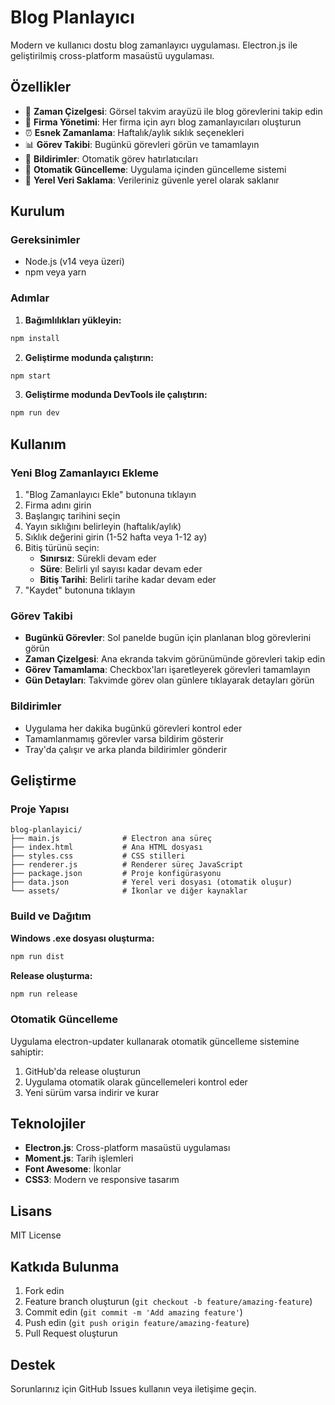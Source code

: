 # Blog Planlayıcı

Modern ve kullanıcı dostu blog zamanlayıcı uygulaması. Electron.js ile geliştirilmiş cross-platform masaüstü uygulaması.

## Özellikler

- 📅 **Zaman Çizelgesi**: Görsel takvim arayüzü ile blog görevlerini takip edin
- 🏢 **Firma Yönetimi**: Her firma için ayrı blog zamanlayıcıları oluşturun
- ⏰ **Esnek Zamanlama**: Haftalık/aylık sıklık seçenekleri
- 📊 **Görev Takibi**: Bugünkü görevleri görün ve tamamlayın
- 🔔 **Bildirimler**: Otomatik görev hatırlatıcıları
- 🔄 **Otomatik Güncelleme**: Uygulama içinden güncelleme sistemi
- 💾 **Yerel Veri Saklama**: Verileriniz güvenle yerel olarak saklanır

## Kurulum

### Gereksinimler
- Node.js (v14 veya üzeri)
- npm veya yarn

### Adımlar

1. **Bağımlılıkları yükleyin:**
```bash
npm install
```

2. **Geliştirme modunda çalıştırın:**
```bash
npm start
```

3. **Geliştirme modunda DevTools ile çalıştırın:**
```bash
npm run dev
```

## Kullanım

### Yeni Blog Zamanlayıcı Ekleme

1. "Blog Zamanlayıcı Ekle" butonuna tıklayın
2. Firma adını girin
3. Başlangıç tarihini seçin
4. Yayın sıklığını belirleyin (haftalık/aylık)
5. Sıklık değerini girin (1-52 hafta veya 1-12 ay)
6. Bitiş türünü seçin:
   - **Sınırsız**: Sürekli devam eder
   - **Süre**: Belirli yıl sayısı kadar devam eder
   - **Bitiş Tarihi**: Belirli tarihe kadar devam eder
7. "Kaydet" butonuna tıklayın

### Görev Takibi

- **Bugünkü Görevler**: Sol panelde bugün için planlanan blog görevlerini görün
- **Zaman Çizelgesi**: Ana ekranda takvim görünümünde görevleri takip edin
- **Görev Tamamlama**: Checkbox'ları işaretleyerek görevleri tamamlayın
- **Gün Detayları**: Takvimde görev olan günlere tıklayarak detayları görün

### Bildirimler

- Uygulama her dakika bugünkü görevleri kontrol eder
- Tamamlanmamış görevler varsa bildirim gösterir
- Tray'da çalışır ve arka planda bildirimler gönderir

## Geliştirme

### Proje Yapısı

```
blog-planlayici/
├── main.js              # Electron ana süreç
├── index.html           # Ana HTML dosyası
├── styles.css           # CSS stilleri
├── renderer.js          # Renderer süreç JavaScript
├── package.json         # Proje konfigürasyonu
├── data.json            # Yerel veri dosyası (otomatik oluşur)
└── assets/              # İkonlar ve diğer kaynaklar
```

### Build ve Dağıtım

**Windows .exe dosyası oluşturma:**
```bash
npm run dist
```

**Release oluşturma:**
```bash
npm run release
```

### Otomatik Güncelleme

Uygulama electron-updater kullanarak otomatik güncelleme sistemine sahiptir:

1. GitHub'da release oluşturun
2. Uygulama otomatik olarak güncellemeleri kontrol eder
3. Yeni sürüm varsa indirir ve kurar

## Teknolojiler

- **Electron.js**: Cross-platform masaüstü uygulaması
- **Moment.js**: Tarih işlemleri
- **Font Awesome**: İkonlar
- **CSS3**: Modern ve responsive tasarım

## Lisans

MIT License

## Katkıda Bulunma

1. Fork edin
2. Feature branch oluşturun (`git checkout -b feature/amazing-feature`)
3. Commit edin (`git commit -m 'Add amazing feature'`)
4. Push edin (`git push origin feature/amazing-feature`)
5. Pull Request oluşturun

## Destek

Sorunlarınız için GitHub Issues kullanın veya iletişime geçin. 